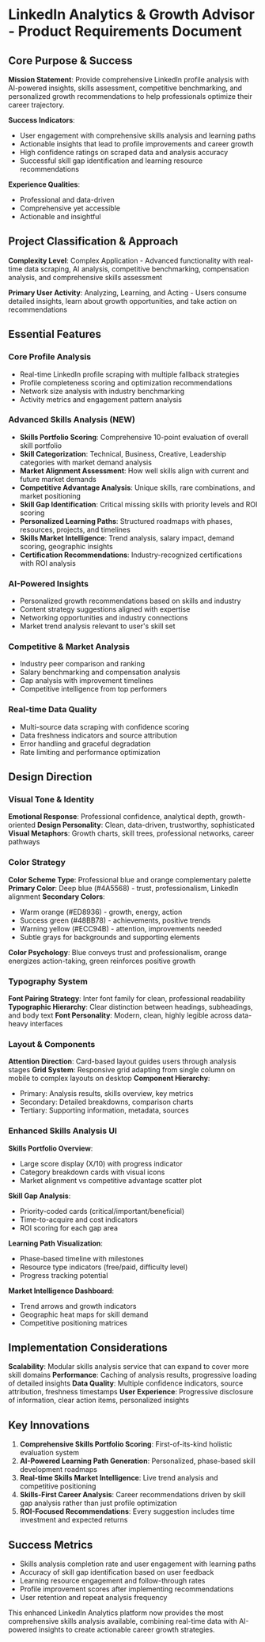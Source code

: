 # LinkedIn Analytics & Growth Advisor - Product Requirements Document

## Core Purpose & Success

**Mission Statement**: Provide comprehensive LinkedIn profile analysis with AI-powered insights, skills assessment, competitive benchmarking, and personalized growth recommendations to help professionals optimize their career trajectory.

**Success Indicators**: 
- User engagement with comprehensive skills analysis and learning paths
- Actionable insights that lead to profile improvements and career growth
- High confidence ratings on scraped data and analysis accuracy
- Successful skill gap identification and learning resource recommendations

**Experience Qualities**: 
- Professional and data-driven
- Comprehensive yet accessible
- Actionable and insightful

## Project Classification & Approach

**Complexity Level**: Complex Application - Advanced functionality with real-time data scraping, AI analysis, competitive benchmarking, compensation analysis, and comprehensive skills assessment

**Primary User Activity**: Analyzing, Learning, and Acting - Users consume detailed insights, learn about growth opportunities, and take action on recommendations

## Essential Features

### Core Profile Analysis
- Real-time LinkedIn profile scraping with multiple fallback strategies
- Profile completeness scoring and optimization recommendations
- Network size analysis with industry benchmarking
- Activity metrics and engagement pattern analysis

### Advanced Skills Analysis (NEW)
- **Skills Portfolio Scoring**: Comprehensive 10-point evaluation of overall skill portfolio
- **Skill Categorization**: Technical, Business, Creative, Leadership categories with market demand analysis
- **Market Alignment Assessment**: How well skills align with current and future market demands
- **Competitive Advantage Analysis**: Unique skills, rare combinations, and market positioning
- **Skill Gap Identification**: Critical missing skills with priority levels and ROI scoring
- **Personalized Learning Paths**: Structured roadmaps with phases, resources, projects, and timelines
- **Skills Market Intelligence**: Trend analysis, salary impact, demand scoring, geographic insights
- **Certification Recommendations**: Industry-recognized certifications with ROI analysis

### AI-Powered Insights
- Personalized growth recommendations based on skills and industry
- Content strategy suggestions aligned with expertise
- Networking opportunities and industry connections
- Market trend analysis relevant to user's skill set

### Competitive & Market Analysis
- Industry peer comparison and ranking
- Salary benchmarking and compensation analysis
- Gap analysis with improvement timelines
- Competitive intelligence from top performers

### Real-time Data Quality
- Multi-source data scraping with confidence scoring
- Data freshness indicators and source attribution
- Error handling and graceful degradation
- Rate limiting and performance optimization

## Design Direction

### Visual Tone & Identity
**Emotional Response**: Professional confidence, analytical depth, growth-oriented
**Design Personality**: Clean, data-driven, trustworthy, sophisticated
**Visual Metaphors**: Growth charts, skill trees, professional networks, career pathways

### Color Strategy
**Color Scheme Type**: Professional blue and orange complementary palette
**Primary Color**: Deep blue (#4A5568) - trust, professionalism, LinkedIn alignment
**Secondary Colors**: 
- Warm orange (#ED8936) - growth, energy, action
- Success green (#48BB78) - achievements, positive trends
- Warning yellow (#ECC94B) - attention, improvements needed
- Subtle grays for backgrounds and supporting elements

**Color Psychology**: Blue conveys trust and professionalism, orange energizes action-taking, green reinforces positive growth

### Typography System
**Font Pairing Strategy**: Inter font family for clean, professional readability
**Typographic Hierarchy**: Clear distinction between headings, subheadings, and body text
**Font Personality**: Modern, clean, highly legible across data-heavy interfaces

### Layout & Components
**Attention Direction**: Card-based layout guides users through analysis stages
**Grid System**: Responsive grid adapting from single column on mobile to complex layouts on desktop
**Component Hierarchy**: 
- Primary: Analysis results, skills overview, key metrics
- Secondary: Detailed breakdowns, comparison charts
- Tertiary: Supporting information, metadata, sources

### Enhanced Skills Analysis UI
**Skills Portfolio Overview**: 
- Large score display (X/10) with progress indicator
- Category breakdown cards with visual icons
- Market alignment vs competitive advantage scatter plot

**Skill Gap Analysis**:
- Priority-coded cards (critical/important/beneficial)
- Time-to-acquire and cost indicators
- ROI scoring for each gap area

**Learning Path Visualization**:
- Phase-based timeline with milestones
- Resource type indicators (free/paid, difficulty level)
- Progress tracking potential

**Market Intelligence Dashboard**:
- Trend arrows and growth indicators
- Geographic heat maps for skill demand
- Competitive positioning matrices

## Implementation Considerations

**Scalability**: Modular skills analysis service that can expand to cover more skill domains
**Performance**: Caching of analysis results, progressive loading of detailed insights
**Data Quality**: Multiple confidence indicators, source attribution, freshness timestamps
**User Experience**: Progressive disclosure of information, clear action items, personalized insights

## Key Innovations

1. **Comprehensive Skills Portfolio Scoring**: First-of-its-kind holistic evaluation system
2. **AI-Powered Learning Path Generation**: Personalized, phase-based skill development roadmaps  
3. **Real-time Skills Market Intelligence**: Live trend analysis and competitive positioning
4. **Skills-First Career Analysis**: Career recommendations driven by skill gap analysis rather than just profile optimization
5. **ROI-Focused Recommendations**: Every suggestion includes time investment and expected returns

## Success Metrics

- Skills analysis completion rate and user engagement with learning paths
- Accuracy of skill gap identification based on user feedback
- Learning resource engagement and follow-through rates
- Profile improvement scores after implementing recommendations
- User retention and repeat analysis frequency

This enhanced LinkedIn Analytics platform now provides the most comprehensive skills analysis available, combining real-time data with AI-powered insights to create actionable career growth strategies.